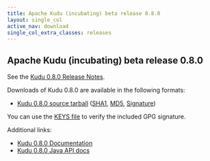 ```yaml
---
title: Apache Kudu (incubating) beta release 0.8.0
layout: single_col
active_nav: download
single_col_extra_classes: releases
---
```


<!--

Licensed to the Apache Software Foundation (ASF) under one
or more contributor license agreements.  See the NOTICE file
distributed with this work for additional information
regarding copyright ownership.  The ASF licenses this file
to you under the Apache License, Version 2.0 (the
"License"); you may not use this file except in compliance
with the License.  You may obtain a copy of the License at

  http://www.apache.org/licenses/LICENSE-2.0

Unless required by applicable law or agreed to in writing,
software distributed under the License is distributed on an
"AS IS" BASIS, WITHOUT WARRANTIES OR CONDITIONS OF ANY
KIND, either express or implied.  See the License for the
specific language governing permissions and limitations
under the License.

-->

## Apache Kudu (incubating) beta release 0.8.0

See the [Kudu 0.8.0 Release Notes](docs/release_notes.html).

Downloads of Kudu 0.8.0 are available in the following formats:

* [Kudu 0.8.0 source tarball](http://www.apache.org/closer.cgi?filename=incubator/kudu/0.8.0/apache-kudu-incubating-0.8.0.tar.gz&action=download)
  ([SHA1](https://www.apache.org/dist/incubator/kudu/0.8.0/apache-kudu-incubating-0.8.0.tar.gz.sha),
  [MD5](https://www.apache.org/dist/incubator/kudu/0.8.0/apache-kudu-incubating-0.8.0.tar.gz.md5),
  [Signature](https://www.apache.org/dist/incubator/kudu/0.8.0/apache-kudu-incubating-0.8.0.tar.gz.asc))

You can use the [KEYS file](https://www.apache.org/dist/incubator/kudu/KEYS) to verify the included GPG signature.

Additional links:

* [Kudu 0.8.0 Documentation](docs/)
* [Kudu 0.8.0 Java API docs](apidocs/)
